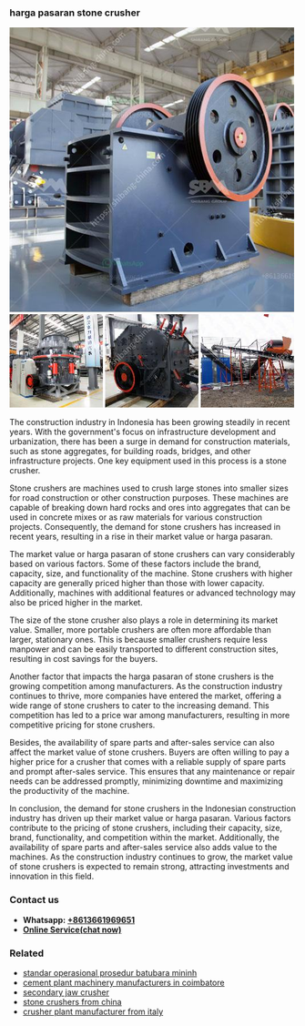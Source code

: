 <h3>harga pasaran stone crusher</h3><img src='1708309594.jpg' alt=''><p>The construction industry in Indonesia has been growing steadily in recent years. With the government's focus on infrastructure development and urbanization, there has been a surge in demand for construction materials, such as stone aggregates, for building roads, bridges, and other infrastructure projects. One key equipment used in this process is a stone crusher.</p><p>Stone crushers are machines used to crush large stones into smaller sizes for road construction or other construction purposes. These machines are capable of breaking down hard rocks and ores into aggregates that can be used in concrete mixes or as raw materials for various construction projects. Consequently, the demand for stone crushers has increased in recent years, resulting in a rise in their market value or harga pasaran.</p><p>The market value or harga pasaran of stone crushers can vary considerably based on various factors. Some of these factors include the brand, capacity, size, and functionality of the machine. Stone crushers with higher capacity are generally priced higher than those with lower capacity. Additionally, machines with additional features or advanced technology may also be priced higher in the market.</p><p>The size of the stone crusher also plays a role in determining its market value. Smaller, more portable crushers are often more affordable than larger, stationary ones. This is because smaller crushers require less manpower and can be easily transported to different construction sites, resulting in cost savings for the buyers.</p><p>Another factor that impacts the harga pasaran of stone crushers is the growing competition among manufacturers. As the construction industry continues to thrive, more companies have entered the market, offering a wide range of stone crushers to cater to the increasing demand. This competition has led to a price war among manufacturers, resulting in more competitive pricing for stone crushers.</p><p>Besides, the availability of spare parts and after-sales service can also affect the market value of stone crushers. Buyers are often willing to pay a higher price for a crusher that comes with a reliable supply of spare parts and prompt after-sales service. This ensures that any maintenance or repair needs can be addressed promptly, minimizing downtime and maximizing the productivity of the machine.</p><p>In conclusion, the demand for stone crushers in the Indonesian construction industry has driven up their market value or harga pasaran. Various factors contribute to the pricing of stone crushers, including their capacity, size, brand, functionality, and competition within the market. Additionally, the availability of spare parts and after-sales service also adds value to the machines. As the construction industry continues to grow, the market value of stone crushers is expected to remain strong, attracting investments and innovation in this field.</p><h3>Contact us</h3><ul><li><strong>Whatsapp:&nbsp;<a href="https://wa.me/8613661969651">+8613661969651</a></strong></li><li><a href="https://swt.shibang-china.com/?git&amp;zhl&amp;harga pasaran stone crusher"><strong>Online Service(chat now)</strong></a></li></ul><h3>Related</h3><ul><li><a href='standar operasional prosedur batubara mininh.md'>standar operasional prosedur batubara mininh</a></li><li><a href='cement plant machinery manufacturers in coimbatore.md'>cement plant machinery manufacturers in coimbatore</a></li><li><a href='secondary jaw crusher.md'>secondary jaw crusher</a></li><li><a href='stone crushers from china.md'>stone crushers from china</a></li><li><a href='crusher plant manufacturer from italy.md'>crusher plant manufacturer from italy</a></li></ul>
